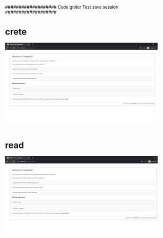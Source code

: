 ###################
CodeIgniter Test save session
###################

# crete  
<img width="500" height="auto" src="picture/test%20session.png" />
<br/><br/>

# read  
<img width="500" height="auto" src="picture/2020-02-17_175546.png" />  
